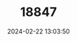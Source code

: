 ---
title: "18847"
category: "Pudu mephistophiles"
draft: false
date: 2024-02-22 13:03:50
languages:
  Spanish; Castilian: ["Ciervo Enamo", "Pudu Norteño", "Sachacabra", "Venadito De Los Páramos", "Venado Conejo"]
  French: ["Poudou Du Nord", "Pudu Du Nord"]
  English: ["Northern Pudu"]
---